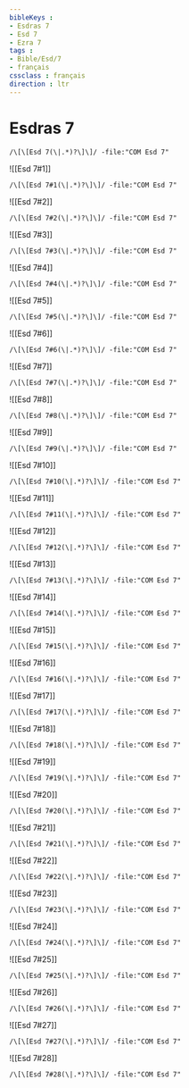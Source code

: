 ```yaml
---
bibleKeys : 
- Esdras 7
- Esd 7
- Ezra 7
tags : 
- Bible/Esd/7
- français
cssclass : français
direction : ltr
---
```


# Esdras 7

```query
/\[\[Esd 7(\|.*)?\]\]/ -file:"COM Esd 7"
```



![[Esd 7#1]]

```query
/\[\[Esd 7#1(\|.*)?\]\]/ -file:"COM Esd 7"
```

![[Esd 7#2]]

```query
/\[\[Esd 7#2(\|.*)?\]\]/ -file:"COM Esd 7"
```

![[Esd 7#3]]

```query
/\[\[Esd 7#3(\|.*)?\]\]/ -file:"COM Esd 7"
```

![[Esd 7#4]]

```query
/\[\[Esd 7#4(\|.*)?\]\]/ -file:"COM Esd 7"
```

![[Esd 7#5]]

```query
/\[\[Esd 7#5(\|.*)?\]\]/ -file:"COM Esd 7"
```

![[Esd 7#6]]

```query
/\[\[Esd 7#6(\|.*)?\]\]/ -file:"COM Esd 7"
```

![[Esd 7#7]]

```query
/\[\[Esd 7#7(\|.*)?\]\]/ -file:"COM Esd 7"
```

![[Esd 7#8]]

```query
/\[\[Esd 7#8(\|.*)?\]\]/ -file:"COM Esd 7"
```

![[Esd 7#9]]

```query
/\[\[Esd 7#9(\|.*)?\]\]/ -file:"COM Esd 7"
```

![[Esd 7#10]]

```query
/\[\[Esd 7#10(\|.*)?\]\]/ -file:"COM Esd 7"
```

![[Esd 7#11]]

```query
/\[\[Esd 7#11(\|.*)?\]\]/ -file:"COM Esd 7"
```

![[Esd 7#12]]

```query
/\[\[Esd 7#12(\|.*)?\]\]/ -file:"COM Esd 7"
```

![[Esd 7#13]]

```query
/\[\[Esd 7#13(\|.*)?\]\]/ -file:"COM Esd 7"
```

![[Esd 7#14]]

```query
/\[\[Esd 7#14(\|.*)?\]\]/ -file:"COM Esd 7"
```

![[Esd 7#15]]

```query
/\[\[Esd 7#15(\|.*)?\]\]/ -file:"COM Esd 7"
```

![[Esd 7#16]]

```query
/\[\[Esd 7#16(\|.*)?\]\]/ -file:"COM Esd 7"
```

![[Esd 7#17]]

```query
/\[\[Esd 7#17(\|.*)?\]\]/ -file:"COM Esd 7"
```

![[Esd 7#18]]

```query
/\[\[Esd 7#18(\|.*)?\]\]/ -file:"COM Esd 7"
```

![[Esd 7#19]]

```query
/\[\[Esd 7#19(\|.*)?\]\]/ -file:"COM Esd 7"
```

![[Esd 7#20]]

```query
/\[\[Esd 7#20(\|.*)?\]\]/ -file:"COM Esd 7"
```

![[Esd 7#21]]

```query
/\[\[Esd 7#21(\|.*)?\]\]/ -file:"COM Esd 7"
```

![[Esd 7#22]]

```query
/\[\[Esd 7#22(\|.*)?\]\]/ -file:"COM Esd 7"
```

![[Esd 7#23]]

```query
/\[\[Esd 7#23(\|.*)?\]\]/ -file:"COM Esd 7"
```

![[Esd 7#24]]

```query
/\[\[Esd 7#24(\|.*)?\]\]/ -file:"COM Esd 7"
```

![[Esd 7#25]]

```query
/\[\[Esd 7#25(\|.*)?\]\]/ -file:"COM Esd 7"
```

![[Esd 7#26]]

```query
/\[\[Esd 7#26(\|.*)?\]\]/ -file:"COM Esd 7"
```

![[Esd 7#27]]

```query
/\[\[Esd 7#27(\|.*)?\]\]/ -file:"COM Esd 7"
```

![[Esd 7#28]]

```query
/\[\[Esd 7#28(\|.*)?\]\]/ -file:"COM Esd 7"
```

